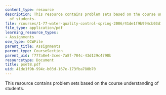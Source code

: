 ```yaml
---
content_type: resource
description: This resource contains problem sets based on the course understanding
  of students.
file: /courses/1-77-water-quality-control-spring-2006/41de1f9b994cb03d167e173fba780b70_pset8.pdf
file_type: application/pdf
learning_resource_types:
- Assignments
ocw_type: OCWFile
parent_title: Assignments
parent_type: CourseSection
parent_uid: f777a8e4-3cee-7a8f-704c-43d129c4798b
resourcetype: Document
title: pset8.pdf
uid: 41de1f9b-994c-b03d-167e-173fba780b70
---
```

This resource contains problem sets based on the course understanding of students.


